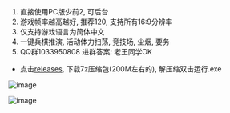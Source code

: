 1. 直接使用PC版少前2, 可后台
2. 游戏帧率越高越好, 推荐120, 支持所有16:9分辨率
3. 仅支持游戏语言为简体中文
4. 一键兵棋推演, 活动体力扫荡, 竞技场, 尘烟, 要务
5. QQ群1033950808 进群答案: 老王同学OK

* 点击[releases](https://github.com/ok-oldking/ok-gf2/releases), 下载7z压缩包(200M左右的), 解压缩双击运行.exe

![image](https://github.com/user-attachments/assets/6bd2ac34-fd40-4c74-9e8e-a0343818876d)

![image](https://github.com/user-attachments/assets/ae1ecd07-6608-478d-9226-40d4f8000a60)
